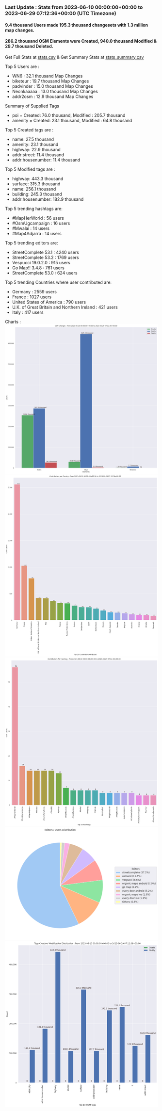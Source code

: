 ### Last Update : Stats from 2023-06-10 00:00:00+00:00 to 2023-06-29 07:12:36+00:00 (UTC Timezone)

#### 9.4 thousand Users made 195.3 thousand changesets with 1.3 million map changes.
#### 286.2 thousand OSM Elements were Created, 940.0 thousand Modified & 29.7 thousand Deleted.
Get Full Stats at [stats.csv](/stats/fieldmappers/Daily/stats.csv)
 & Get Summary Stats at [stats_summary.csv](/stats/fieldmappers/Daily/stats_summary.csv)

Top 5 Users are : 
- WN6 : 32.1 thousand Map Changes
- biketeur : 19.7 thousand Map Changes
- padvinder : 15.0 thousand Map Changes
- Neonkaaaaa : 13.0 thousand Map Changes
- addr2osm : 12.9 thousand Map Changes

Summary of Supplied Tags
- poi = Created: 76.0 thousand, Modified : 205.7 thousand
- amenity = Created: 23.1 thousand, Modified : 64.8 thousand


Top 5 Created tags are :
- name: 27.5 thousand
- amenity: 23.1 thousand
- highway: 22.9 thousand
- addr:street: 11.4 thousand
- addr:housenumber: 11.4 thousand


Top 5 Modified tags are :
- highway: 443.3 thousand
- surface: 315.3 thousand
- name: 256.1 thousand
- building: 245.3 thousand
- addr:housenumber: 182.9 thousand


Top 5 trending hashtags are:
- #MapHerWorld : 56 users
- #OsmUgcampaign : 16 users
- #Mwalai : 14 users
- #Map4Adjarra : 14 users


Top 5 trending editors are:
- StreetComplete 53.1 : 4240 users
- StreetComplete 53.2 : 1769 users
- Vespucci 19.0.2.0 : 915 users
- Go Map!! 3.4.8 : 761 users
- StreetComplete 53.0 : 624 users


Top 5 trending Countries where user contributed are:
- Germany : 2559 users
- France : 1027 users
- United States of America : 790 users
- U.K. of Great Britain and Northern Ireland : 421 users
- Italy : 417 users


 Charts : 
![Alt text](./stats_osm_changes.png) 
![Alt text](./stats_users_per_country.png) 
![Alt text](./stats_users_per_hashtag.png) 
![Alt text](./stats_editors_pie_chart.png) 
![Alt text](./stats_tags.png) 
